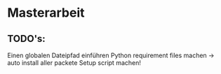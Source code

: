 # Masterarbeit

## TODO's:
Einen globalen Dateipfad einführen
Python requirement files machen -> auto install aller packete
Setup script machen!
